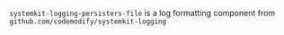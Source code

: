 `systemkit-logging-persisters-file` is a log formatting component from `github.com/codemodify/systemkit-logging`
